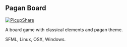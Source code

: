 Pagan Board
-----------

[![PicupShare](https://picup.it/media/smarts/461bf145fb3b258caf440d114fab808e.jpg )](https://picup.it/p/17455/ )

A board game with classical elements and pagan theme.

SFML, Linux, OSX, Windows.
